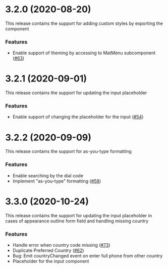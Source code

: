 <a name="3.2.0"></a>
# 3.2.0 (2020-08-20)

This release contains the support for adding custom styles by exporting the component

### Features

* Enable support of theming by accessing to MatMenu subcomponent ([#63](https://github.com/tanansatpal/ngx-mat-intl-tel-input/issues/63))

<a name="3.2.1"></a>
# 3.2.1 (2020-09-01)

This release contains the support for updating the input placeholder

### Features

* Enable support of changing the placeholder for the input ([#54](https://github.com/tanansatpal/ngx-mat-intl-tel-input/issues/54))

<a name="3.2.2"></a>
# 3.2.2 (2020-09-09)

This release contains the support for as-you-type formatting

### Features

* Enable searching by the dial code
* Implement "as-you-type" formatting ([#58](https://github.com/tanansatpal/ngx-mat-intl-tel-input/issues/58))

<a name="3.3.0"></a>
# 3.3.0 (2020-10-24)

This release contains the support for updating the input placeholder in cases of appearance outline form field and handling missing country

### Features

* Handle error when country code missing ([#73](https://github.com/tanansatpal/ngx-mat-intl-tel-input/issues/73))
* Duplicate Preferred Country ([#62](https://github.com/tanansatpal/ngx-mat-intl-tel-input/issues/62))
* Bug: Emit countryChanged event on enter full phone from other country
* Placeholder for the input component

